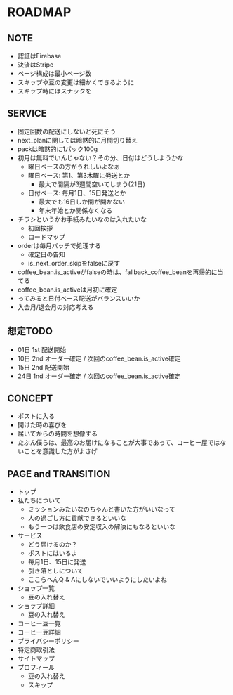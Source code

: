 # ROADMAP

## NOTE

- 認証はFirebase
- 決済はStripe
- ページ構成は最小ページ数
- スキップや豆の変更は細かくできるように
- スキップ時にはスナックを

## SERVICE

- 固定回数の配送にしないと死にそう
- next_planに関しては暗黙的に月間切り替え
- packは暗黙的に1パック100g
- 初月は無料でいんじゃない？その分、日付はどうしようかな
  - 曜日ベースの方がうれしいよなぁ
  - 曜日ベース: 第1、第3木曜に発送とか
    - 最大で間隔が3週間空いてしまう(21日)
  - 日付ベース: 毎月1日、15日発送とか
    - 最大でも16日しか間が開かない
    - 年末年始とか関係なくなる
- チラシというかお手紙みたいなのは入れたいな
  - 初回挨拶
  - ロードマップ
- orderは毎月バッチで処理する
  - 確定日の告知
  - is_next_order_skipをfalseに戻す
- coffee_bean.is_activeがfalseの時は、fallback_coffee_beanを再帰的に当てる
- coffee_bean.is_activeは月初に確定
- ってみると日付ベース配送がバランスいいか
- 入会月/退会月の対応考える

## 想定TODO

- 01日 1st 配送開始
- 10日 2nd オーダー確定 / 次回のcoffee_bean.is_active確定
- 15日 2nd 配送開始
- 24日 1nd オーダー確定 / 次回のcoffee_bean.is_active確定

## CONCEPT

- ポストに入る
- 開けた時の喜びを
- 届いてからの時間を想像する
- たぶん僕らは、最高のお届けになることが大事であって、コーヒー屋ではないことを意識した方がよさげ

## PAGE and TRANSITION

- トップ
- 私たちについて
  - ミッションみたいなのちゃんと書いた方がいいなって
  - 人の過ごし方に貢献できるといいな
  - もう一つは飲食店の安定収入の解決にもなるといいな
- サービス
  - どう届けるのか？
  - ポストにはいるよ
  - 毎月1日、15日に発送
  - 引き落としについて
  - ここらへんQ & Aにしないでいいようにしたいよね
- ショップ一覧
  - 豆の入れ替え
- ショップ詳細
  - 豆の入れ替え
- コーヒー豆一覧
- コーヒー豆詳細
- プライバシーポリシー
- 特定商取引法
- サイトマップ
- プロフィール
  - 豆の入れ替え
  - スキップ
